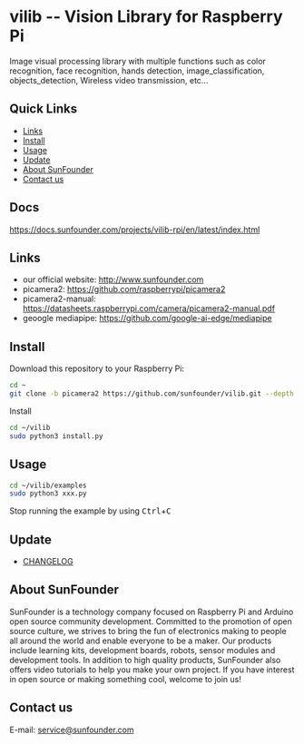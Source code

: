 
# vilib -- Vision Library for Raspberry Pi

Image visual processing library with multiple functions such as color recognition, face recognition, hands detection, image_classification, objects_detection, Wireless video transmission, etc...

## Quick Links

- [Links](#links)
- [Install](#install)
- [Usage](#usage)
- [Update](#update)
- [About SunFounder](#about-sunfounder)
- [Contact us](#contact-us)

## Docs

<https://docs.sunfounder.com/projects/vilib-rpi/en/latest/index.html>

## Links

- our official website: <http://www.sunfounder.com>
- picamera2: <https://github.com/raspberrypi/picamera2>
- picamera2-manual: <https://datasheets.raspberrypi.com/camera/picamera2-manual.pdf>
- geoogle mediapipe: <https://github.com/google-ai-edge/mediapipe>

## Install

Download this repository to your Raspberry Pi:

```bash
cd ~
git clone -b picamera2 https://github.com/sunfounder/vilib.git --depth 1
```

Install

```bash
cd ~/vilib
sudo python3 install.py 
```

## Usage

```bash
cd ~/vilib/examples
sudo python3 xxx.py
```

Stop running the example by using <kbd>Ctrl</kbd>+<kbd>C</kbd>

## Update

- [CHANGELOG]

## About SunFounder

SunFounder is a technology company focused on Raspberry Pi and Arduino open source community development. Committed to the promotion of open source culture, we strives to bring the fun of electronics making to people all around the world and enable everyone to be a maker. Our products include learning kits, development boards, robots, sensor modules and development tools. In addition to high quality products, SunFounder also offers video tutorials to help you make your own project. If you have interest in open source or making something cool, welcome to join us!

## Contact us

E-mail:
    <service@sunfounder.com>

[CHANGELOG]:https://github.com/sunfounder/vilib/blob/master/CHANGELOG.md
